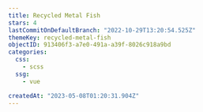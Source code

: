 ```yaml
---
title: Recycled Metal Fish
stars: 4
lastCommitOnDefaultBranch: "2022-10-29T13:20:54.525Z"
themeKey: recycled-metal-fish
objectID: 913406f3-a7e0-491a-a39f-8026c918a9bd
categories:
  css:
    - scss
  ssg:
    - vue

createdAt: "2023-05-08T01:20:31.904Z"
---
```

